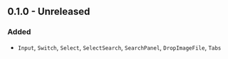 <!-- markdownlint-configure-file { "no-duplicate-heading": { "siblings_only": true } } -->

<!-- markdownlint-disable-next-line first-line-h1 -->
## 0.1.0 - Unreleased

### Added

* `Input`, `Switch`, `Select`, `SelectSearch`, `SearchPanel`, `DropImageFile`, `Tabs`
